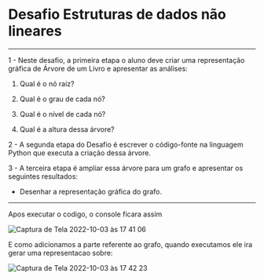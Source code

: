 # Desafio Estruturas de dados não lineares
------------------------------------------------

1 - Neste desafio, a primeira etapa o aluno deve criar uma representação gráfica de Árvore de um Livro e apresentar as análises: 

1. Qual é o nó raiz? 

2. Qual é o grau de cada nó? 

3. Qual é o nível de cada nó? 

4. Qual é a altura dessa árvore? 

2 -  A segunda etapa do Desafio é escrever o código-fonte na linguagem Python que executa a criação dessa árvore. 

3 - A terceira etapa é ampliar essa árvore para um grafo e apresentar os seguintes resultados: 
- Desenhar a representação gráfica do grafo. 

------------------------------------------------
Apos executar o codigo, o console ficara assim

![Captura de Tela 2022-10-03 às 17 41 06](https://user-images.githubusercontent.com/85207486/193678326-bd9989e8-6e98-49b7-822a-a459d66fb7d2.png)

E como adicionamos a parte referente ao grafo, quando executamos ele ira gerar uma representacao sobre:

![Captura de Tela 2022-10-03 às 17 42 23](https://user-images.githubusercontent.com/85207486/193678557-69762412-c56f-42cf-a9b7-f202169d66af.png)
